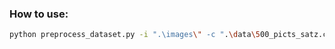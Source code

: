 ### How to use:
```bash
python preprocess_dataset.py -i ".\images\" -c ".\data\500_picts_satz.csv" -o "<dataset name>" -n <num items>
```
